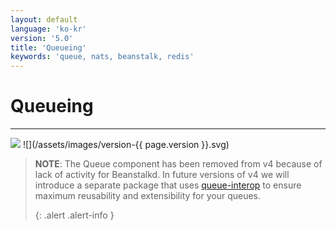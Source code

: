```yaml
---
layout: default
language: 'ko-kr'
version: '5.0'
title: 'Queueing'
keywords: 'queue, nats, beanstalk, redis'
---
```


# Queueing
- - -
![](/assets/images/document-status-stable-success.svg) ![](/assets/images/version-{{ page.version }}.svg)

> **NOTE**: The Queue component has been removed from v4 because of lack of activity for Beanstalkd. In future versions of v4 we will introduce a separate package that uses [queue-interop](https://github.com/queue-interop) to ensure maximum reusability and extensibility for your queues. 
> 
> {: .alert .alert-info }